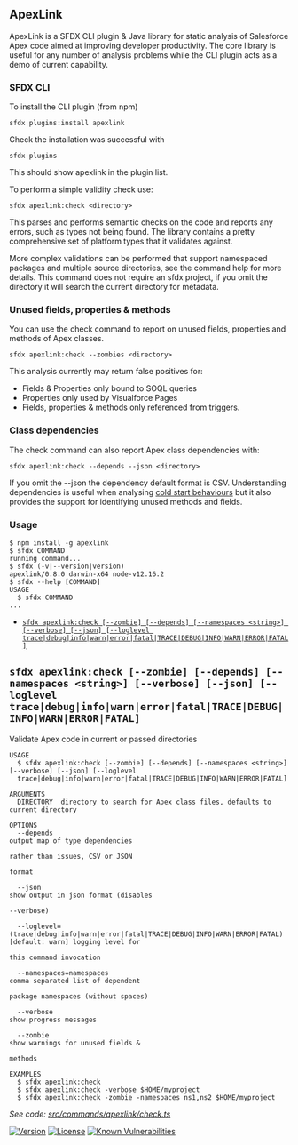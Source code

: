 ## ApexLink

ApexLink is a SFDX CLI plugin & Java library for static analysis of Salesforce Apex code aimed at improving developer 
productivity. The core library is useful for any number of analysis problems while the CLI plugin acts as a demo of 
current capability.
 
### SFDX CLI

To install the CLI plugin (from npm)

    sfdx plugins:install apexlink

Check the installation was successful with

    sfdx plugins
     
This should show apexlink in the plugin list.      

To perform a simple validity check use:

    sfdx apexlink:check <directory>

This parses and performs semantic checks on the code and reports any errors, such as types not being found. The library
contains a pretty comprehensive set of platform types that it validates against.

More complex validations can be performed that support namespaced packages and multiple source directories, see the 
command help for more details. This command does not require an sfdx project, if you omit the directory it will search 
the current directory for metadata.  

### Unused fields, properties & methods

You can use the check command to report on unused fields, properties and methods of Apex classes. 

    sfdx apexlink:check --zombies <directory>

This analysis currently may return false positives for:
*  Fields & Properties only bound to SOQL queries
*  Properties only used by Visualforce Pages
*  Fields, properties & methods only referenced from triggers.   

### Class dependencies

The check command can also report Apex class dependencies with:

    sfdx apexlink:check --depends --json <directory>

If you omit the --json the dependency default format is CSV. Understanding dependencies is useful when analysing 
[cold start behaviours](https://nawforce.blog/2019/02/25/apex-cold-starts-and-class-caching-misses/) but it also 
provides the support for identifying unused methods and fields. 

### Usage

<!-- toc -->

<!-- tocstop -->
<!-- install -->
<!-- usage -->
```sh-session
$ npm install -g apexlink
$ sfdx COMMAND
running command...
$ sfdx (-v|--version|version)
apexlink/0.8.0 darwin-x64 node-v12.16.2
$ sfdx --help [COMMAND]
USAGE
  $ sfdx COMMAND
...
```
<!-- usagestop -->
<!-- commands -->
* [`sfdx apexlink:check [--zombie] [--depends] [--namespaces <string>] [--verbose] [--json] [--loglevel trace|debug|info|warn|error|fatal|TRACE|DEBUG|INFO|WARN|ERROR|FATAL]`](#sfdx-apexlinkcheck---zombie---depends---namespaces-string---verbose---json---loglevel-tracedebuginfowarnerrorfataltracedebuginfowarnerrorfatal)

## `sfdx apexlink:check [--zombie] [--depends] [--namespaces <string>] [--verbose] [--json] [--loglevel trace|debug|info|warn|error|fatal|TRACE|DEBUG|INFO|WARN|ERROR|FATAL]`

Validate Apex code in current or passed directories

```
USAGE
  $ sfdx apexlink:check [--zombie] [--depends] [--namespaces <string>] [--verbose] [--json] [--loglevel 
  trace|debug|info|warn|error|fatal|TRACE|DEBUG|INFO|WARN|ERROR|FATAL]

ARGUMENTS
  DIRECTORY  directory to search for Apex class files, defaults to current directory

OPTIONS
  --depends                                                                         output map of type dependencies
                                                                                    rather than issues, CSV or JSON
                                                                                    format

  --json                                                                            show output in json format (disables
                                                                                    --verbose)

  --loglevel=(trace|debug|info|warn|error|fatal|TRACE|DEBUG|INFO|WARN|ERROR|FATAL)  [default: warn] logging level for
                                                                                    this command invocation

  --namespaces=namespaces                                                           comma separated list of dependent
                                                                                    package namespaces (without spaces)

  --verbose                                                                         show progress messages

  --zombie                                                                          show warnings for unused fields &
                                                                                    methods

EXAMPLES
  $ sfdx apexlink:check
  $ sfdx apexlink:check -verbose $HOME/myproject
  $ sfdx apexlink:check -zombie -namespaces ns1,ns2 $HOME/myproject
```

_See code: [src/commands/apexlink/check.ts](https://github.com/nawforce/apexlink/blob/v0.8.0/src/commands/apexlink/check.ts)_
<!-- commandsstop -->

[![Version](https://img.shields.io/npm/v/apexlink.svg)](https://npmjs.org/package/apexlink)
[![License](https://img.shields.io/npm/l/apexlink.svg)](https://github.com/nawforce/apexlink/blob/master/package.json)
[![Known Vulnerabilities](https://snyk.io/test/github/nawforce/apexlink/badge.svg)](https://snyk.io/test/github/nawforce/apexlink)
